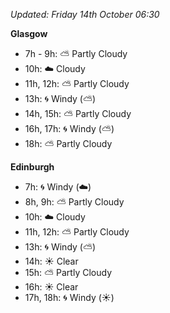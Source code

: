 *Updated: Friday 14th October 06:30*

**Glasgow**

* 7h - 9h: :partly_sunny: Partly Cloudy
* 10h: :cloud: Cloudy
* 11h, 12h: :partly_sunny: Partly Cloudy
* 13h: :cyclone: Windy (:partly_sunny:)
* 14h, 15h: :partly_sunny: Partly Cloudy
* 16h, 17h: :cyclone: Windy (:partly_sunny:)
* 18h: :partly_sunny: Partly Cloudy

**Edinburgh**

* 7h: :cyclone: Windy (:cloud:)
* 8h, 9h: :partly_sunny: Partly Cloudy
* 10h: :cloud: Cloudy
* 11h, 12h: :partly_sunny: Partly Cloudy
* 13h: :cyclone: Windy (:partly_sunny:)
* 14h: :sunny: Clear
* 15h: :partly_sunny: Partly Cloudy
* 16h: :sunny: Clear
* 17h, 18h: :cyclone: Windy (:sunny:)
